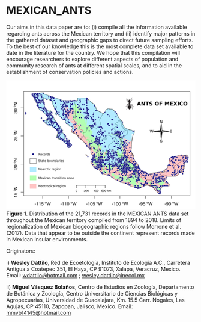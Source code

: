 # MEXICAN_ANTS
Our aims in this data paper are to: (i) compile all the information available regarding ants across the Mexican territory and (ii) identify major patterns in the gathered dataset and geographic gaps to direct future sampling efforts. To the best of our knowledge this is the most complete data set available to date in the literature for the country. We hope that this compilation will encourage researchers to explore different aspects of population and community research of ants at different spatial scales, and to aid in the establishment of conservation policies and actions.


![alt text](https://github.com/wdattilo/MEXICAN_ANTS/blob/master/MEXICAN_ANTS.png)
**Figure 1.** Distribution of the 21,731 records in the MEXICAN ANTS data set throughout the Mexican territory compiled from 1894 to 2018. Limits of regionalization of Mexican biogeographic regions follow Morrone et al. (2017). Data that appear to be outside the continent represent records made in Mexican insular environments.


Originators:

i) **Wesley Dáttilo**, Red de Ecoetología, Instituto de Ecología A.C., Carretera Antigua a Coatepec 351, El Haya, CP 91073, Xalapa, Veracruz, Mexico. Email: wdattilo@hotmail.com ; wesley.dattilo@inecol.mx

ii) **Miguel Vásquez Bolaños**, Centro de Estudios en Zoología, Departamento de Botánica y Zoología, Centro Universitario de Ciencias Biológicas y Agropecuarias, Universidad de Guadalajara, Km. 15.5 Carr. Nogales, Las Agujas, CP 45110, Zapopan, Jalisco, Mexico. Email: mmvb14145@hotmail.com 

